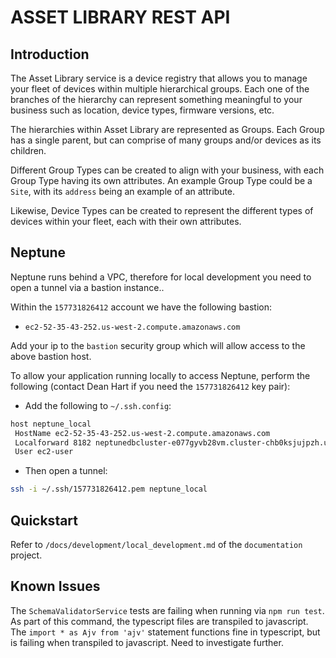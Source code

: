 # ASSET LIBRARY REST API

## Introduction

The Asset Library service is a device registry that allows you to manage your fleet of devices within multiple hierarchical groups.  Each one of the branches of the hierarchy can represent something meaningful to your business such as location, device types, firmware versions, etc.

The hierarchies within Asset Library are represented as Groups.  Each Group has a single parent, but can comprise of many groups and/or devices as its children.

Different Group Types can be created to align with your business, with each Group Type having its own attributes.  An example Group Type could be a `Site`, with its `address` being an example of an attribute.

Likewise, Device Types can be created to represent the different types of devices within your fleet, each with their own attributes.

## Neptune

Neptune runs behind a VPC, therefore for local development you need to open a tunnel via a bastion instance..

Within the `157731826412` account we have the following bastion:

- `ec2-52-35-43-252.us-west-2.compute.amazonaws.com`

Add your ip to the `bastion` security group which will allow access to the above bastion host.

To allow your application running locally to access Neptune, perform the following (contact Dean Hart if you need the `157731826412` key pair):

- Add the following to `~/.ssh.config`:

```sh
host neptune_local
 HostName ec2-52-35-43-252.us-west-2.compute.amazonaws.com
 Localforward 8182 neptunedbcluster-e077gyvb28vm.cluster-chb0ksjujpzh.us-west-2.neptune.amazonaws.com:8182
 User ec2-user
```

- Then open a tunnel:

```sh
ssh -i ~/.ssh/157731826412.pem neptune_local
```

## Quickstart

Refer to `/docs/development/local_development.md` of the `documentation` project.

## Known Issues

The `SchemaValidatorService` tests are failing when running via `npm run test`.  As part of this command, the typescript files are transpiled to javascript.  The `import * as Ajv from 'ajv'` statement functions fine in typescript, but is failing when transpiled to javascript.  Need to investigate further.



